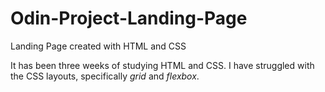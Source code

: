 # Odin-Project-Landing-Page
Landing Page created with HTML and CSS

It has been three weeks of studying HTML and CSS. I have struggled with the CSS layouts, specifically <em>grid</em> and <em>flexbox</em>.